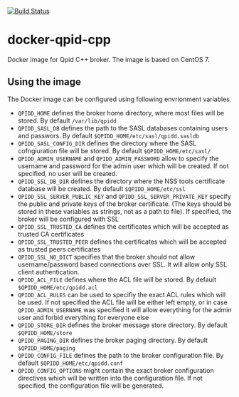 [![Build Status](https://travis-ci.org/scholzj/docker-qpid-cpp.svg?branch=master)](https://travis-ci.org/scholzj/docker-qpid-cpp)

# docker-qpid-cpp

Docker image for Qpid C++ broker. The image is based on CentOS 7.

## Using the image

The Docker image can be configured using following envrionment variables.

- `QPIDD_HOME` defines the broker home directory, where most files will be stored. By default `/var/lib/qpidd`
- `QPIDD_SASL_DB` defines the path to the SASL databases containing users and passwors. By default `$QPIDD_HOME/etc/sasl/qpidd.sasldb`
- `QPIDD_SASL_CONFIG_DIR` defines the directory where the SASL cofngiuration file will be stored. By default `$QPIDD_HOME/etc/sasl/`
- `QPIDD_ADMIN_USERNAME` and `QPIDD_ADMIN_PASSWORD` allow to specify the username and password for the admin user which will be created. If not specified, no user will be created.
- `QPIDD_SSL_DB_DIR` defines the directory where the NSS tools certificate database will be created. By default `$QPIDD_HOME/etc/ssl`
- `QPIDD_SSL_SERVER_PUBLIC_KEY` and `QPIDD_SSL_SERVER_PRIVATE_KEY` specify the public and private keys of the broker certificate. (The keys should be stored in these variables as strings, not as a path to file). If specified, the broker will be configured with SSL
- `QPIDD_SSL_TRUSTED_CA` defines the certificates which will be accepted as trusted CA certificates
- `QPIDD_SSL_TRUSTED_PEER` defines the certificates which will be accepted as trusted peers certificates
- `QPIDD_SSL_NO_DICT` specifies that the broker should not allow username/password based connections over SSL. It will allow only SSL client authentication.
- `QPIDD_ACL_FILE` defines where the ACL file will be stored. By default `$QPIDD_HOME/etc/qpidd.acl`
- `QPIDD_ACL_RULES` can be used to specifiy the exact ACL rules which will be used. If not specified the ACL file will be either left empty, or in case `QPIDD_ADMIN_USERNAME` was specified it will allow everything for the admin user and forbid everything for everyone else
- `QPIDD_STORE_DIR` defines the broker message store directory. By default `$QPIDD_HOME/store`
- `QPIDD_PAGING_DIR` defines the broker paging directory. By default `$QPIDD_HOME/paging`
- `QPIDD_CONFIG_FILE` defines the path to the broker configuration file. By default `$QPIDD_HOME/etc/qpidd.conf`
- `QPIDD_CONFIG_OPTIONS` might contain the exact broker configuration directives which will be written into the configuration file. If not specified, the configuration file will be generated.
